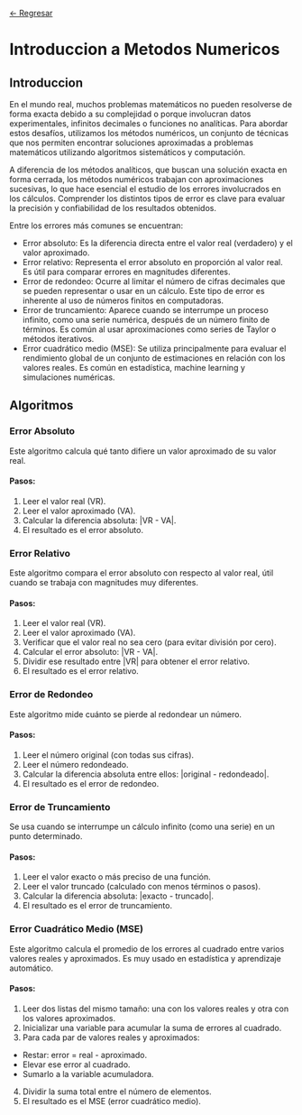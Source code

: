 [ <- Regresar](https://github.com/GonzaPortillo/MetodosNumericos-Repteticion/tree/main)

# Introduccion a Metodos Numericos

## Introduccion

En el mundo real, muchos problemas matemáticos no pueden resolverse de forma exacta debido a su complejidad o porque involucran datos experimentales, infinitos decimales o funciones no analíticas. Para abordar estos desafíos, utilizamos los métodos numéricos, un conjunto de técnicas que nos permiten encontrar soluciones aproximadas a problemas matemáticos utilizando algoritmos sistemáticos y computación.

A diferencia de los métodos analíticos, que buscan una solución exacta en forma cerrada, los métodos numéricos trabajan con aproximaciones sucesivas, lo que hace esencial el estudio de los errores involucrados en los cálculos. Comprender los distintos tipos de error es clave para evaluar la precisión y confiabilidad de los resultados obtenidos.

Entre los errores más comunes se encuentran:

- Error absoluto: Es la diferencia directa entre el valor real (verdadero) y el valor aproximado.
- Error relativo: Representa el error absoluto en proporción al valor real. Es útil para comparar errores en magnitudes diferentes.
- Error de redondeo: Ocurre al limitar el número de cifras decimales que se pueden representar o usar en un cálculo. Este tipo de error es inherente al uso de números finitos en computadoras.
- Error de truncamiento: Aparece cuando se interrumpe un proceso infinito, como una serie numérica, después de un número finito de términos. Es común al usar aproximaciones como series de Taylor o métodos iterativos.
- Error cuadrático medio (MSE): Se utiliza principalmente para evaluar el rendimiento global de un conjunto de estimaciones en relación con los valores reales. Es común en estadística, machine learning y simulaciones numéricas.

## Algoritmos

### Error Absoluto
Este algoritmo calcula qué tanto difiere un valor aproximado de su valor real.
#### Pasos:

1. Leer el valor real (VR).
2. Leer el valor aproximado (VA).
3. Calcular la diferencia absoluta: |VR - VA|.
4. El resultado es el error absoluto.

### Error Relativo
Este algoritmo compara el error absoluto con respecto al valor real, útil cuando se trabaja con magnitudes muy diferentes.
#### Pasos:

1. Leer el valor real (VR).
2. Leer el valor aproximado (VA).
3. Verificar que el valor real no sea cero (para evitar división por cero).
4. Calcular el error absoluto: |VR - VA|.
5. Dividir ese resultado entre |VR| para obtener el error relativo.
6. El resultado es el error relativo.

### Error de Redondeo
Este algoritmo mide cuánto se pierde al redondear un número.
#### Pasos:

1. Leer el número original (con todas sus cifras).
2. Leer el número redondeado.
3. Calcular la diferencia absoluta entre ellos: |original - redondeado|.
4. El resultado es el error de redondeo.

### Error de Truncamiento
Se usa cuando se interrumpe un cálculo infinito (como una serie) en un punto determinado.
#### Pasos:

1. Leer el valor exacto o más preciso de una función.
2. Leer el valor truncado (calculado con menos términos o pasos).
3. Calcular la diferencia absoluta: |exacto - truncado|.
4. El resultado es el error de truncamiento.

### Error Cuadrático Medio (MSE)
Este algoritmo calcula el promedio de los errores al cuadrado entre varios valores reales y aproximados. Es muy usado en estadística y aprendizaje automático.
#### Pasos:

1. Leer dos listas del mismo tamaño: una con los valores reales y otra con los valores aproximados.
2. Inicializar una variable para acumular la suma de errores al cuadrado.
3. Para cada par de valores reales y aproximados:
   
  - Restar: error = real - aproximado.
  - Elevar ese error al cuadrado.
  - Sumarlo a la variable acumuladora.

4. Dividir la suma total entre el número de elementos.
5. El resultado es el MSE (error cuadrático medio).
